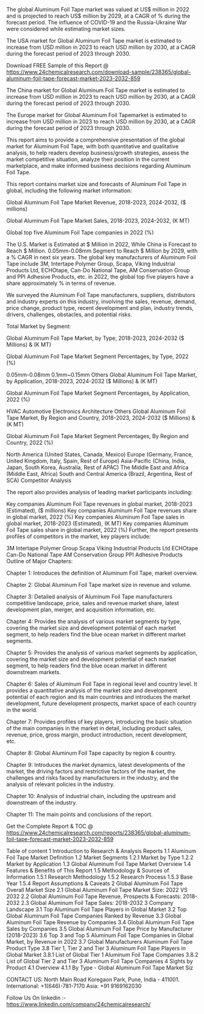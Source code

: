 The global Aluminum Foil Tape market was valued at US$ million in 2022 and is projected to reach US$ million by 2029, at a CAGR of % during the forecast period. The influence of COVID-19 and the Russia-Ukraine War were considered while estimating market sizes.

The USA market for Global Aluminum Foil Tape market is estimated to increase from USD million in 2023 to reach USD million by 2030, at a CAGR during the forecast period of 2023 through 2030.

Download FREE Sample of this Report @ https://www.24chemicalresearch.com/download-sample/238365/global-aluminum-foil-tape-forecast-market-2023-2032-859

The China market for Global Aluminum Foil Tape market is estimated to increase from USD million in 2023 to reach USD million by 2030, at a CAGR during the forecast period of 2023 through 2030.

The Europe market for Global Aluminum Foil Tapemarket is estimated to increase from USD million in 2023 to reach USD million by 2030, at a CAGR during the forecast period of 2023 through 2030.

This report aims to provide a comprehensive presentation of the global market for Aluminum Foil Tape, with both quantitative and qualitative analysis, to help readers develop business/growth strategies, assess the market competitive situation, analyze their position in the current marketplace, and make informed business decisions regarding Aluminum Foil Tape.

This report contains market size and forecasts of Aluminum Foil Tape in global, including the following market information:

Global Aluminum Foil Tape Market Revenue, 2018-2023, 2024-2032, ($ millions)

Global Aluminum Foil Tape Market Sales, 2018-2023, 2024-2032, (K MT)

Global top five Aluminum Foil Tape companies in 2022 (%)

The U.S. Market is Estimated at $ Million in 2022, While China is Forecast to Reach $ Million.
0.05mm-0.08mm Segment to Reach $ Million by 2029, with a % CAGR in next six years.
The global key manufacturers of Aluminum Foil Tape include 3M, Intertape Polymer Group, Scapa, Viking Industrial Products Ltd, ECHOtape, Can-Do National Tape, AM Conservation Group and PPI Adhesive Products, etc. in 2022, the global top five players have a share approximately % in terms of revenue.

We surveyed the Aluminum Foil Tape manufacturers, suppliers, distributors and industry experts on this industry, involving the sales, revenue, demand, price change, product type, recent development and plan, industry trends, drivers, challenges, obstacles, and potential risks.

Total Market by Segment:

Global Aluminum Foil Tape Market, by Type, 2018-2023, 2024-2032 ($ Millions) & (K MT)

Global Aluminum Foil Tape Market Segment Percentages, by Type, 2022 (%)

0.05mm-0.08mm
0.1mm~0.15mm
Others
Global Aluminum Foil Tape Market, by Application, 2018-2023, 2024-2032 ($ Millions) & (K MT)

Global Aluminum Foil Tape Market Segment Percentages, by Application, 2022 (%)

HVAC
Automotive
Electronics
Architecture
Others
Global Aluminum Foil Tape Market, By Region and Country, 2018-2023, 2024-2032 ($ Millions) & (K MT)

Global Aluminum Foil Tape Market Segment Percentages, By Region and Country, 2022 (%)

North America (United States, Canada, Mexico)
Europe (Germany, France, United Kingdom, Italy, Spain, Rest of Europe)
Asia-Pacific (China, India, Japan, South Korea, Australia, Rest of APAC)
The Middle East and Africa (Middle East, Africa)
South and Central America (Brazil, Argentina, Rest of SCA)
Competitor Analysis

The report also provides analysis of leading market participants including:

Key companies Aluminum Foil Tape revenues in global market, 2018-2023 (Estimated), ($ millions)
Key companies Aluminum Foil Tape revenues share in global market, 2022 (%)
Key companies Aluminum Foil Tape sales in global market, 2018-2023 (Estimated), (K MT)
Key companies Aluminum Foil Tape sales share in global market, 2022 (%)
Further, the report presents profiles of competitors in the market, key players include:

3M
Intertape Polymer Group
Scapa
Viking Industrial Products Ltd
ECHOtape
Can-Do National Tape
AM Conservation Group
PPI Adhesive Products
Outline of Major Chapters:

Chapter 1: Introduces the definition of Aluminum Foil Tape, market overview.

Chapter 2: Global Aluminum Foil Tape market size in revenue and volume.

Chapter 3: Detailed analysis of Aluminum Foil Tape manufacturers competitive landscape, price, sales and revenue market share, latest development plan, merger, and acquisition information, etc.

Chapter 4: Provides the analysis of various market segments by type, covering the market size and development potential of each market segment, to help readers find the blue ocean market in different market segments.

Chapter 5: Provides the analysis of various market segments by application, covering the market size and development potential of each market segment, to help readers find the blue ocean market in different downstream markets.

Chapter 6: Sales of Aluminum Foil Tape in regional level and country level. It provides a quantitative analysis of the market size and development potential of each region and its main countries and introduces the market development, future development prospects, market space of each country in the world.

Chapter 7: Provides profiles of key players, introducing the basic situation of the main companies in the market in detail, including product sales, revenue, price, gross margin, product introduction, recent development, etc.

Chapter 8: Global Aluminum Foil Tape capacity by region & country.

Chapter 9: Introduces the market dynamics, latest developments of the market, the driving factors and restrictive factors of the market, the challenges and risks faced by manufacturers in the industry, and the analysis of relevant policies in the industry.

Chapter 10: Analysis of industrial chain, including the upstream and downstream of the industry.

Chapter 11: The main points and conclusions of the report.

Get the Complete Report & TOC @ https://www.24chemicalresearch.com/reports/238365/global-aluminum-foil-tape-forecast-market-2023-2032-859

Table of content
1 Introduction to Research & Analysis Reports
1.1 Aluminum Foil Tape Market Definition
1.2 Market Segments
1.2.1 Market by Type
1.2.2 Market by Application
1.3 Global Aluminum Foil Tape Market Overview
1.4 Features & Benefits of This Report
1.5 Methodology & Sources of Information
1.5.1 Research Methodology
1.5.2 Research Process
1.5.3 Base Year
1.5.4 Report Assumptions & Caveats
2 Global Aluminum Foil Tape Overall Market Size
2.1 Global Aluminum Foil Tape Market Size: 2022 VS 2032
2.2 Global Aluminum Foil Tape Revenue, Prospects & Forecasts: 2018-2032
2.3 Global Aluminum Foil Tape Sales: 2018-2032
3 Company Landscape
3.1 Top Aluminum Foil Tape Players in Global Market
3.2 Top Global Aluminum Foil Tape Companies Ranked by Revenue
3.3 Global Aluminum Foil Tape Revenue by Companies
3.4 Global Aluminum Foil Tape Sales by Companies
3.5 Global Aluminum Foil Tape Price by Manufacturer (2018-2023)
3.6 Top 3 and Top 5 Aluminum Foil Tape Companies in Global Market, by Revenue in 2022
3.7 Global Manufacturers Aluminum Foil Tape Product Type
3.8 Tier 1, Tier 2 and Tier 3 Aluminum Foil Tape Players in Global Market
3.8.1 List of Global Tier 1 Aluminum Foil Tape Companies
3.8.2 List of Global Tier 2 and Tier 3 Aluminum Foil Tape Companies
4 Sights by Product
4.1 Overview
4.1.1 By Type - Global Aluminum Foil Tape Market Siz

CONTACT US:
North Main Road Koregaon Park, Pune, India - 411001.
International: +1(646)-781-7170
Asia: +91 9169162030

Follow Us On linkedin :- https://www.linkedin.com/company/24chemicalresearch/
